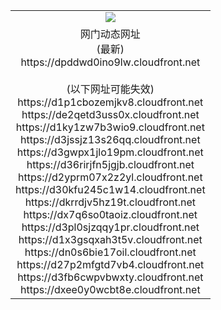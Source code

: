 ﻿<table>
  <tr></tr>
  <tr><td colspan=2 align=center><img src="https://dpddwd0ino9lw.cloudfront.net/Up/oGate.jpg" /></td></tr>
  <tr><td colspan=2 align=center>网门动态网址<br/>(最新)
<br>https://dpddwd0ino9lw.cloudfront.net
<br/><br/>(以下网址可能失效)
<br>https://d1p1cbozemjkv8.cloudfront.net
<br>https://de2qetd3uss0x.cloudfront.net
<br>https://d1ky1zw7b3wio9.cloudfront.net
<br>https://d3jssjz13s26qq.cloudfront.net
<br>https://d3gwpx1jlo19pm.cloudfront.net
<br>https://d36rirjfn5jgjb.cloudfront.net
<br>https://d2yprm07x2z2yl.cloudfront.net
<br>https://d30kfu245c1w14.cloudfront.net
<br>https://dkrrdjv5hz19t.cloudfront.net
<br>https://dx7q6so0taoiz.cloudfront.net
<br>https://d3pl0sjzqqy1pr.cloudfront.net
<br>https://d1x3gsqxah3t5v.cloudfront.net
<br>https://dn0s6bie17oil.cloudfront.net
<br>https://d27p2mfgtd7vb4.cloudfront.net
<br>https://d3fb6cwpvbwxty.cloudfront.net
<br>https://dxee0y0wcbt8e.cloudfront.net
    </td>
  </tr>
</table>
